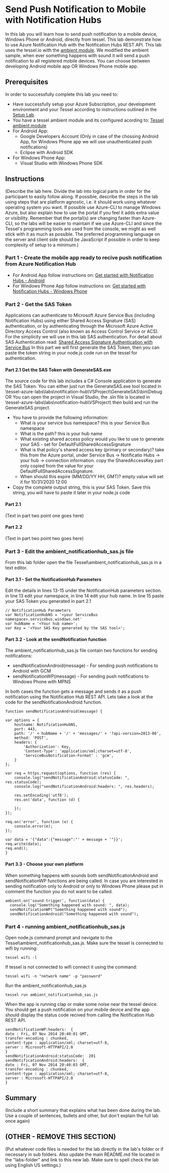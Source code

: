 Send Push Notification to Mobile with Notification Hubs
=============
In this lab you will learn how to send push notification to a mobile device, Windows Phone or Android, directly from tessel.
This lab demonstrate how to use Azure Notification Hub with the Notification Hubs REST API.
This lab uses the tessel.io with the <a href="http://start.tessel.io/modules/ambient">ambient module</a>. We modified the ambient sample, when ever something happens with sound it will send a push notification to all registered mobile devices.
You can choose between developing Android mobile app OR Windows Phone mobile app.

Prerequisites
-------------
In order to successfully complete this lab you need to:

* Have successfully setup your Azure Subscription, your development environment and your Tessel according to instructions outlined in the [Setup Lab](../_setup).
* You have a tessel ambient module and its configured acording to: <a href="http://start.tessel.io/modules/ambient">Tessel ambient module</a>
* For Android App:
	* Google Developers Account (Only in case of the chossing Android App, for Windows Phone app we will use 		unauthenticated push notifications)
	* Eclipse with Android SDK
* For Windows Phone App:
	* Visual Studio with Windows Phone SDK

Instructions
------------
(Describe the lab here. Divide the lab into logical parts in order for the participant to easily follow along. If possible, describe the steps in the lab using steps that are platform agnostic, i.e. it should work using whatever operating system you want. If possible use Azure-CLI to manage Windows Azure, but also explain how to use the portal if you feel it adds extra value or visibility. Remember that the portal(s) are changing faster than Azure-CLI, so the labs will be easier to maintain if we use Azure-CLI and since the Tessel's programming tools are used from the console, we might as well stick with it as much as possible. The preferred programming language on the server and client side should be JavaScript if possible in order to keep complexity of setup to a minimum.)

### Part 1 - Create the mobile app ready to recive push notification from Azure Notification Hub
* For Android App follow instructions on: <a href="http://azure.microsoft.com/en-us/documentation/articles/notification-hubs-android-get-started/">Get started with Notification Hubs - Android</a>
* For Windows Phone App follow instructions on: <a href="http://azure.microsoft.com/en-us/documentation/articles/notification-hubs-windows-phone-get-started/">Get started with Notification Hubs - Windows Phone</a>


### Part 2 - Get the SAS Token
Applications can authenticate to Microsoft Azure Service Bus (including Notification Hubs) using either Shared Access Signature (SAS) authentication, or by authenticating through the Microsoft Azure Active Directory Access Control (also known as Access Control Service or ACS).
For the simplicity we will use in this lab SAS authentication. For detail about SAS Authentication read: <a href="http://msdn.microsoft.com/en-us/library/azure/dn170477.aspx">Shared Access Signature Authentication with Service Bus</a> 
In this part we will first generate the SAS Token, then you can paste the token string in your node.js code run on the tessel for authentication.

#### Part 2.1 Get the SAS Token with GenerateSAS.exe

The source code for this lab includes a C# Console application to generate the SAS Token.
You can either just run the GenerateSAS.exe tool located in <folder-downloaded-the-labs>\tessel-azure-labs\labs\notification-hub\VSProject\GenerateSAS\bin\Debug
OR
You can open the project in Visual Studio, the .sln file is located in <folder-downloaded-the-labs>\tessel-azure-labs\labs\notification-hub\VSProject\ then build and run the GenerateSAS project.

* You have to provide the following information:
  * What is your service bus namespace? this is your Service Bus namespace
  * What is the path? this is your hub name
  * What existing shared access policy would you like to use to generate your SAS - set for DefaultFullSharedAccessSignature
  * What is that policy's shared access key (primary or secondary)? take this from the Azure portal, under Service Bus -> Notificatio Hubs -> your hub -> connection information. copy the SharedAccessKey part only copied from the value for your DefaultFullSharedAccessSignature.
  * When should this expire (MM/DD/YY HH, GMT)? empty value will set it for 10/31/2020 12:00
* Copy the complete output string, this is your SAS Token. Save this string, you will have to paste it later in your node.js code

#### Part 2.1
(Text in part two point one goes here)

#### Part 2.2
(Text in part two point two goes here)

### Part 3 - Edit the ambient_notificationhub_sas.js file
From this lab folder open the file Tessel\ambient_notificationhub_sas.js in a text editor.

#### Part 3.1 - Set the NotificationHub Parameters
Edit the details in lines 13-15 under the NotificationHub parameters section.
in line 13 edit your namespace, in line 14 edit your hub name.
In line 15 paste your SAS Token you generated in part 2.1

	
	// NotificationHub Parameters
	var NotificationHubNS = '<your ServiceBus namespace>.servicebus.windows.net'
	var hubName = '<Your hub name>'; 
	var Key = '<Your SAS Key generated by the SAS tool>';


#### Part 3.2 - Look at the sendNotification function
The ambient_notificationhub_sas.js file contain two functions for sending notifications:
* sendNotificationAndroid(message) - For sending push notifications to Android with GCM
* sendNotificationWP(message) - For sending push notifications to Windows Phone with MPNS 


In both cases the function gets a message and sends it as a push notification using the Notification Hub REST API. Lets take a look at the code for the sendNotificationAndroid function. 

	
	function sendNotificationAndroid(message) {
	
    var options = {
        hostname: NotificationHubNS,
        port: 443,
        path: '/' + hubName + '/' + 'messages/' + '?api-version=2013-08',
        method: 'POST',
        headers: {
            'Authorization': Key,
            'Content-Type': 'application/xml;charset=utf-8',
            'ServiceBusNotification-Format' : 'gcm', 
        }
    };

    var req = https.request(options, function (res) {
        console.log("sendNotificationAndroid:statusCode: ", res.statusCode);
        console.log("sendNotificationAndroid:headers: ", res.headers);	

		res.setEncoding('utf8');
        res.on('data', function (d) {
            
        });
    });

    req.on('error', function (e) {
        console.error(e);
    });
	
	var data = '{"data":{"message":"' + message + '"}}';
    req.write(data);
    req.end();
    }


#### Part 3.3 - Choose your own platform
When something happens with sounds both sendNotificationAndroid and sendNotificationWP functions are being called.
In case you are interested in sending notification only to Android or only to Windows Phone please put in comment the function you do not want to be called.

	ambient.on('sound-trigger', function(data) {
      console.log("Something happened with sound: ", data);
      sendNotificationWP("Something happened with sound");
	  sendNotificationAndroid("Something happened with sound");

### Part 4 - running ambient_notificationhub_sas.js
Open node.js command prompt and nevigate to the Tessel\ambient_notificationhub_sas.js. Make sure the tessel is connected to wifi by running: 

	tessel wifi -l
If tessel is not connected to wifi connect it using the command:

	tessel wifi -n "network name" -p "password"

Run the ambient_notificationhub_sas.js

	tessel run ambient_notificationhub_sas.js

When the app is running clap or make some noise near the tessel device. You should get a push notification on your mobile device and the app should display the status code recived from calling the Notification Hub REST API.

	sendNotificationWP:headers:  {
	date : Fri, 07 Nov 2014 20:40:01 GMT,
	transfer-encoding : chunked,
	content-type : application/xml; charset=utf-8,
	server : Microsoft-HTTPAPI/2.0
	}
	sendNotificationAndroid:statusCode:  201
	sendNotificationAndroid:headers:  {
	date : Fri, 07 Nov 2014 20:40:03 GMT,
	transfer-encoding : chunked,
	content-type : application/xml; charset=utf-8,
	server : Microsoft-HTTPAPI/2.0
	}
	
	
	
	
	
	
	
	
	
 



Summary
-------
(Include a short summary that explains what has been done during the lab. Use a couple of sentences, bullets and other, but don't explain the full lab once again)

(OTHER - REMOVE THIS SECTION)
-----------------------------
(Put whatever code files is needed for the lab directly in the lab's folder or if necessary in sub folders. Also update the main README.md file located in the "labs-folder" and link to this new lab. Make sure to spell check the lab using English US settings.)
